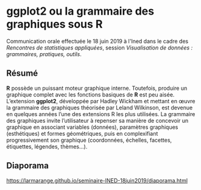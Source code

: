 # ggplot2 ou la grammaire des graphiques sous R

Communication orale effectuée le 18 juin 2019 à l'Ined dans le cadre des *Rencontres de statistiques appliquées*, session *Visualisation de données : grammaires, pratiques, outils*.

## Résumé

**R** possède un puissant moteur graphique interne. Toutefois, produire un graphique complet avec les fonctions basiques de **R** est peu aisée. L’extension **ggplot2**, développée par Hadley Wickham et mettant en œuvre la grammaire des graphiques théorisée par Leland Wilkinson, est devenue en quelques années l’une des extensions R les plus utilisées. La grammaire des graphiques invite l’utilisateur à repenser sa manière de concevoir un graphique en associant variables (données), paramètres graphiques (esthétiques) et formes géométriques, puis en complexifiant progressivement son graphique (coordonnées, échelles, facettes, étiquettes, légendes, thèmes…).

## Diaporama

<https://larmarange.github.io/seminaire-INED-18juin2019/diaporama.html>